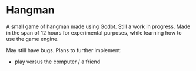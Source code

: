 # Hangman
A small game of hangman made using Godot. Still a work in progress.
Made in the span of 12 hours for experimental purposes, while learning how to use the game engine.

May still have bugs.
Plans to further implement:
  - play versus the computer / a friend
